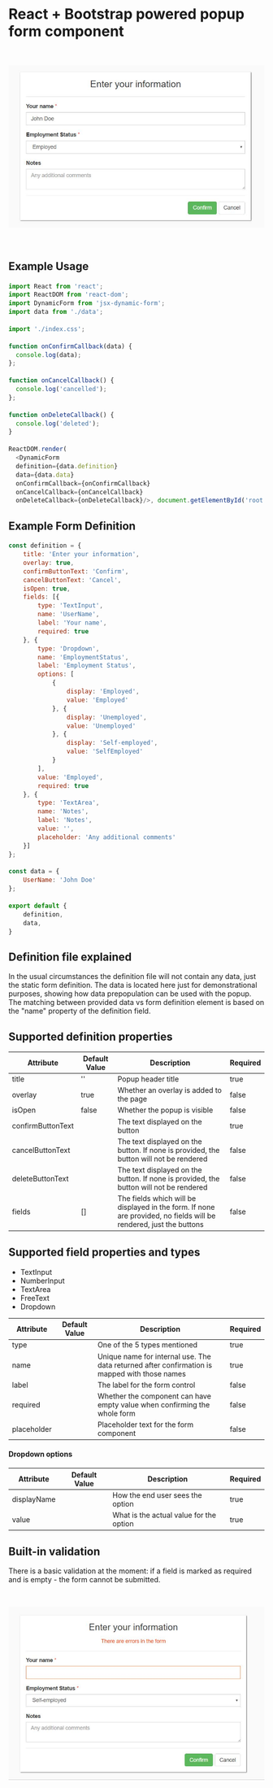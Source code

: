 # React + Bootstrap powered popup form component
<br>

![Popup visuals](./src/assets/Modal.JPG "Simple popup form")

<br>

## Example Usage

```javascript
import React from 'react';
import ReactDOM from 'react-dom';
import DynamicForm from 'jsx-dynamic-form';
import data from './data';

import './index.css';

function onConfirmCallback(data) {
  console.log(data);
};

function onCancelCallback() {
  console.log('cancelled');
};

function onDeleteCallback() {
  console.log('deleted');
}

ReactDOM.render(
  <DynamicForm
  definition={data.definition}
  data={data.data}
  onConfirmCallback={onConfirmCallback}
  onCancelCallback={onCancelCallback}
  onDeleteCallback={onDeleteCallback}/>, document.getElementById('root'));

```

## Example Form Definition

```javascript
const definition = {
    title: 'Enter your information',
    overlay: true,
    confirmButtonText: 'Confirm',
    cancelButtonText: 'Cancel',
    isOpen: true,
    fields: [{
        type: 'TextInput',
        name: 'UserName',
        label: 'Your name',
        required: true
    }, {
        type: 'Dropdown',
        name: 'EmploymentStatus',
        label: 'Employment Status',
        options: [
            {
                display: 'Employed',
                value: 'Employed'
            }, {
                display: 'Unemployed',
                value: 'Unemployed'
            }, {
                display: 'Self-employed',
                value: 'SelfEmployed'
            }
        ],
        value: 'Employed',
        required: true
    }, {
        type: 'TextArea',
        name: 'Notes',
        label: 'Notes',
        value: '',
        placeholder: 'Any additional comments'
    }]
};

const data = {  
    UserName: 'John Doe'
};

export default {
    definition,
    data,
}

```

## Definition file explained

In the usual circumstances the definition file will not contain any data, just the static form definition. The data is located here just for demonstrational purposes, showing how data prepopulation can be used with the popup. The matching between provided data vs form definition element is based on the "name" property of the definition field.

## Supported definition properties

| Attribute | Default Value | Description | Required |
| --------- | ------------- | ----------- | -------- |
| title     | ''            | Popup header title | true |
| overlay   | true         | Whether an overlay is added to the page | false |
| isOpen    | false         | Whether the popup is visible | false |
| confirmButtonText    |          | The text displayed on the button | true |
| cancelButtonText    |          | The text displayed on the button. If none is provided, the button will not be rendered | false |
| deleteButtonText    |         | The text displayed on the button. If none is provided, the button will not be rendered | false |
| fields | [] | The fields which will be displayed in the form. If none are provided, no fields will be rendered, just the buttons | false |

## Supported field properties and types

* TextInput
* NumberInput
* TextArea
* FreeText
* Dropdown

| Attribute | Default Value | Description | Required |
| --------- | ------------- | ----------- |-----------|
| type      |              | One of the 5 types mentioned | true |
| name      |               | Unique name for internal use. The data returned after confirmation is mapped with those names| true |
| label     |               | The label for the form control | false |
| required  |        | Whether the component can have empty value when confirming the whole form | false |
| placeholder |        | Placeholder text for the form component | false |

#### Dropdown options

| Attribute | Default Value | Description | Required |
| --------- | ------------- | ----------- | -------- |
| displayName |     | How the end user sees the option | true |
| value  |     | What is the actual value for the option | true |

## Built-in validation

There is a basic validation at the moment: if a field is marked as required and is empty - the form cannot be submitted.

<br>

![Popup visuals](./src/assets/Validation.JPG "Simple popup form")

<br>
